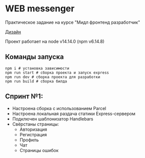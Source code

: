 # WEB messenger

Практическое задание на курсе "Мидл фронтенд разработчик"

[Дизайн](https://www.figma.com/file/6Ohg5xBagTV4J8MVpYknQr/yandex-chat?t=QU0ArEqMw2354gSL-6)

Проект работает на node v14.14.0 (npm v6.14.8)

## Команды запуска
```shell
npm i # установка зависимости
npm run start # сборка проекта и запуск express
npm run dev # cборка проекта для разработки
npm run build # сборка билда
```

## Cпринт №1:
* Настроена сборка с использованием Parcel
* Настроена локальная раздача статики Express-сервером
* Подключен шаблонизатор Handlebars
* Свёрстаны страницы:
  - Авторизация
  - Регистрация
  - Профиль
  - Чат
  - Страницы ошибок
